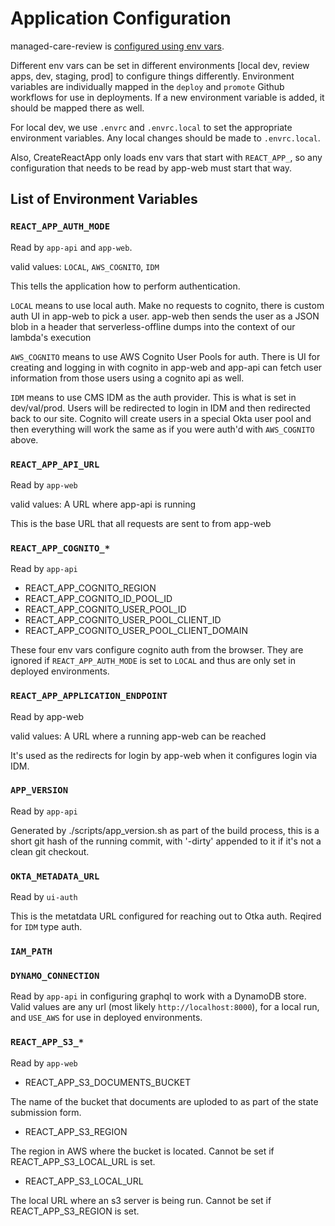 # Application Configuration

managed-care-review is [configured using env vars](https://12factor.net/config).

Different env vars can be set in different environments [local dev, review apps, dev, staging, prod] to configure things differently. Environment variables are individually mapped in the `deploy` and `promote` Github workflows for use in deployments. If a new environment variable is added, it should be mapped there as well.

For local dev, we use `.envrc` and `.envrc.local` to set the appropriate environment variables. Any local changes should be made to `.envrc.local`.

Also, CreateReactApp only loads env vars that start with `REACT_APP_`, so any configuration that needs to be read by app-web must start that way.

## List of Environment Variables

### `REACT_APP_AUTH_MODE`

Read by `app-api` and `app-web`.

valid values: `LOCAL`, `AWS_COGNITO`, `IDM`

This tells the application how to perform authentication.

`LOCAL` means to use local auth. Make no requests to cognito, there is custom auth UI in app-web to pick a user. app-web then sends the user as a JSON blob in a header that serverless-offline dumps into the context of our lambda's execution

`AWS_COGNITO` means to use AWS Cognito User Pools for auth. There is UI for creating and logging in with cognito in app-web and app-api can fetch user information from those users using a cognito api as well.

`IDM` means to use CMS IDM as the auth provider. This is what is set in dev/val/prod. Users will be redirected to login in IDM and then redirected back to our site. Cognito will create users in a special Okta user pool and then everything will work the same as if you were auth'd with `AWS_COGNITO` above.

### `REACT_APP_API_URL`

Read by `app-web`

valid values: A URL where app-api is running

This is the base URL that all requests are sent to from app-web

### `REACT_APP_COGNITO_*`

Read by `app-api`

-   REACT_APP_COGNITO_REGION
-   REACT_APP_COGNITO_ID_POOL_ID
-   REACT_APP_COGNITO_USER_POOL_ID
-   REACT_APP_COGNITO_USER_POOL_CLIENT_ID
-   REACT_APP_COGNITO_USER_POOL_CLIENT_DOMAIN

These four env vars configure cognito auth from the browser. They are ignored if `REACT_APP_AUTH_MODE` is set to `LOCAL` and thus are only set in deployed environments.

### `REACT_APP_APPLICATION_ENDPOINT`

Read by app-web

valid values: A URL where a running app-web can be reached

It's used as the redirects for login by app-web when it configures login via IDM.

### `APP_VERSION`

Read by `app-api`

Generated by ./scripts/app_version.sh as part of the build process, this is a short git hash of the running commit, with '-dirty' appended to it if it's not a clean git checkout.

### `OKTA_METADATA_URL`

Read by `ui-auth`

This is the metatdata URL configured for reaching out to Otka auth. Reqired for `IDM` type auth.

### `IAM_PATH`

### `DYNAMO_CONNECTION`

Read by `app-api` in configuring graphql to work with a DynamoDB store.
Valid values are any url (most likely `http://localhost:8000`), for a local run, and `USE_AWS` for use in deployed environments.

### `REACT_APP_S3_*`

Read by `app-web`

-   REACT_APP_S3_DOCUMENTS_BUCKET

The name of the bucket that documents are uploded to as part of the state submission form.

-   REACT_APP_S3_REGION

The region in AWS where the bucket is located. Cannot be set if REACT_APP_S3_LOCAL_URL is set.

-   REACT_APP_S3_LOCAL_URL

The local URL where an s3 server is being run. Cannot be set if REACT_APP_S3_REGION is set.
